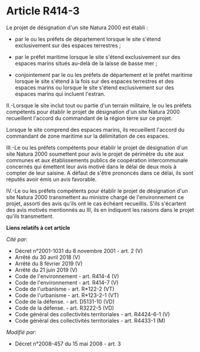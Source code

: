 # Article R414-3

Le projet de désignation d'un site Natura 2000 est établi : 

- par le ou les préfets de département lorsque le site s'étend exclusivement sur des espaces terrestres ; 

- par le préfet maritime lorsque le site s'étend exclusivement sur des espaces marins situés au-delà de la laisse de basse
mer ; 

- conjointement par le ou les préfets de département et le préfet maritime lorsque le site s'étend à la fois sur des espaces
terrestres et des espaces marins ou lorsque le site s'étend exclusivement sur des espaces marins qui incluent l'estran. 

II.-Lorsque le site inclut tout ou partie d'un terrain militaire, le ou les préfets compétents pour établir le projet de
désignation d'un site Natura 2000 recueillent l'accord du commandant de la région terre sur ce projet. 

Lorsque le site comprend des espaces marins, ils recueillent l'accord du commandant de zone maritime sur la délimitation de
ces espaces. 

III.-Le ou les préfets compétents pour établir le projet de désignation d'un site Natura 2000 soumettent pour avis le projet
de périmètre du site aux communes et aux établissements publics de coopération intercommunale concernés qui émettent leur
avis motivé dans le délai de deux mois à compter de leur saisine. A défaut de s'être prononcés dans ce délai, ils sont
réputés avoir émis un avis favorable. 

IV.-Le ou les préfets compétents pour établir le projet de désignation d'un site Natura 2000 transmettent au ministre chargé
de l'environnement ce projet, assorti des avis qu'ils ont le cas échéant recueillis. S'ils s'écartent des avis motivés
mentionnés au III, ils en indiquent les raisons dans le projet qu'ils transmettent.

**Liens relatifs à cet article**

_Cité par_:

  - Décret n°2001-1031 du 8 novembre 2001 - art. 2 (V)
  - Arrêté du 30 avril 2018 (V)
  - Arrêté du 8 février 2019 (V)
  - Arrêté du 21 juin 2019 (V)
  - Code de l'environnement - art. R414-4 (V)
  - Code de l'environnement - art. R414-7 (V)
  - Code de l'urbanisme - art. R*122-2 (VT)
  - Code de l'urbanisme - art. R*123-2-1 (VT)
  - Code de la défense. - art. D5131-10 (VD)
  - Code de la défense. - art. R3222-5 (VD)
  - Code général des collectivités territoriales - art. R4424-6-1 (V)
  - Code général des collectivités territoriales - art. R4433-1 (M)

_Modifié par_:

  - Décret n°2008-457 du 15 mai 2008 - art. 3
